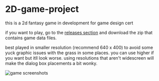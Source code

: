 # 2D-game-project 

this is a 2d fantasy game in development for game design cert

if you want to play, go to the [releases section](https://github.com/d3aths/2D-game-project/releases/tag/0.1) and download the zip that contains game data files.

best played in smaller resolution (recommend 640 x 400) to avoid some yuck graphic issues with the grass in some places. you can use higher if you want but itll look worse. using resolutions that aren't widescreen will make the dialog box placements a bit wonky.



![game screenshots](https://i.imgur.com/0NDYiEh.jpg)

